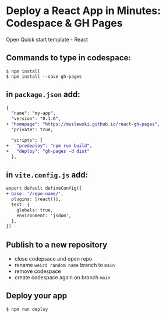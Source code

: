 # Deploy a React App in Minutes: Codespace & GH Pages

Open Quick start template - React

## Commands to type in codespace:
```shell
$ npm install
$ npm install --save gh-pages
```


## in `package.json` add:
```diff
{
  "name": "my-app",
  "version": "0.1.0",
+ "homepage": "https://muslewski.github.io/react-gh-pages",
  "private": true,

  "scripts": {
+   "predeploy": "npm run build",
+   "deploy": "gh-pages -d dist"
  },
```

## in `vite.config.js` add:
```diff
export default defineConfig({
+ base: '/repo-name/',
  plugins: [react()],
  test: {
    globals: true,
    environment: 'jsdom',
  },
})
```

## Publish to a new repository
- close codepsace and open repo
- rename `weird random name` branch to `main`
- remove codespace
- create codespace again on branch `main`


## Deploy your app
```shell
$ npm run deploy
```
